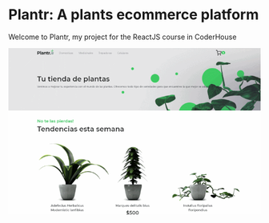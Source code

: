 # Plantr: A plants ecommerce platform

Welcome to Plantr, my project for the ReactJS course in CoderHouse

![Navegation](./plantr.gif)

